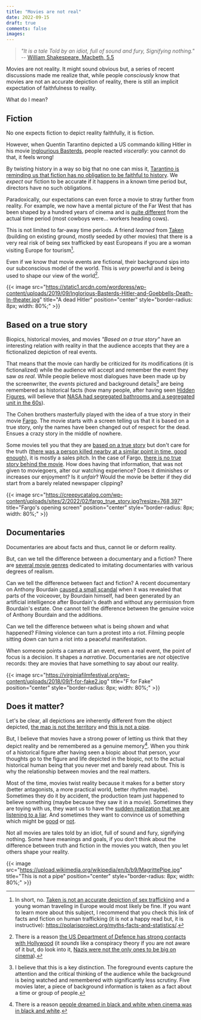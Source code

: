 ```yaml
---
title: "Movies are not real"
date: 2022-09-15
draft: true
comments: false
images:
---
```


> *"It is a tale Told by an idiot, full of sound and fury, Signifying nothing."*
-- [William Shakespeare, Macbeth, 5.5](https://youtu.be/HZnaXDRwu84)

Movies are not reality.
It might sound obvious but, a series of recent discussions made me realize that, while people *consciously* know that movies are not an accurate depiction of reality, there is still an implicit expectation of faithfulness to reality.

What do I mean?

## Fiction

No one expects fiction to depict reality faithfully, it is fiction.

However, when Quentin Tarantino depicted a US commando killing Hitler in his movie [Inglourious Basterds](https://en.wikipedia.org/wiki/Inglourious_Basterds), people reacted *viscerally*: you cannot do that, it feels wrong!

By twisting history in a way so big that no one can miss it, [Tarantino is reminding us that fiction has no obligation to be faithful to history](https://youtu.be/vUyWruE-eRg).
We *expect* our fiction to be accurate if it happens in a known time period but, directors have no such obligations.

Paradoxically, our expectations can even force a movie to stray further from reality.
For example, we now have a mental picture of the Far West that has been shaped by a hundred years of cinema and is [quite different](https://www.reddit.com/r/AskHistorians/comments/55uvfk/how_accurate_is_hollywoods_portrayal_of_what_we/) from the actual time period (most cowboys were... workers heading cows).

This is not limited to far-away time periods.
A friend *learned* from [Taken](https://en.wikipedia.org/wiki/Taken_(film)) (building on existing ground, mostly seeded by other movies) that there is a very real risk of being sex trafficked by east Europeans if you are a woman visiting Europe for tourism[^sex].

Even if we know that movie events are fictional, their background sips into our subconscious model of the world.
This is *very* powerful and *is* being used to shape our view of the world[^dod].

[^sex]: In short, no. [Taken is not an accurate depiction of sex trafficking](http://www.courtneyshouse.org/our-blog/taken-3-fact-vs-fiction) and a young woman traveling in Europe would most likely be fine.
If you want to learn more about this subject, I recommend that you check this link of facts and fiction on human trafficking (it is not a happy read but, it is instructive): https://polarisproject.org/myths-facts-and-statistics/.

[^dod]: There is a reason [the US Department of Defence has strong contacts with Hollywood](https://en.wikipedia.org/wiki/Military-entertainment_complex) (it *sounds* like a conspiracy theory if you are not aware of it but, do look into it, [Nazis were not the only ones to be big on cinema](https://en.wikipedia.org/wiki/Nazism_and_cinema)).

{{< image src="https://static1.srcdn.com/wordpress/wp-content/uploads/2019/09/Inglorious-Basterds-Hitler-and-Goebbells-Death-In-theater.jpg" title="A dead Hitler" position="center" style="border-radius: 8px; width: 80%;" >}}

## Based on a true story

Biopics, historical movies, and movies *"Based on a true story"* have an interesting relation with reality in that the audience accepts that they are a fictionalized depiction of real events.

That means that the movie can hardly be criticized for its modifications (it is fictionalized) while the audience will accept and remember the event they saw *as real*.
While people believe most dialogues have been made up by the screenwriter, the *events* pictured and background details[^background] are being remembered as historical facts (how many people, after having seen [Hidden Figures](https://en.wikipedia.org/wiki/Hidden_Figures#Historical_accuracy), will believe that [NASA had segregated bathrooms and a segregated unit in the 60s](https://www.cnet.com/culture/hidden-figures-nasa-true-stories-octavia-spencer-janelle-monae-taraji-henson-kevin-costner/)).

The Cohen brothers masterfully played with the idea of a true story in their movie [Fargo](https://en.wikipedia.org/wiki/Fargo_(1996_film)).
The movie starts with a screen telling us that it is based on a true story, only the names have been changed out of respect for the dead.
Ensues a crazy story in the middle of nowhere.

Some movies tell you that they are [based on a true story](https://www.informationisbeautiful.net/visualizations/based-on-a-true-true-story/) but don't care for the truth ([there was a person killed nearby at a similar point in time, good enough](https://entertainment.howstuffworks.com/13-based-on-true-story-movies-that-are-totally-inaccurate.htm)), it is mostly a sales pitch.
In the case of Fargo, [there is no true story behind the movie](https://creepycatalog.com/true-story-movie-fargo/).
How does having that information, that was not given to moviegoers, alter our watching experience? Does it diminishes or increases our enjoyment?
Is it *unfair*?
Would the movie be better if they did start from a barely related newspaper clipping?

[^background]: I believe that this is a key distinction.
The foreground events capture the attention and the critical thinking of the audience while the background is being watched and remembered with significantly less scrutiny.
Five movies later, a piece of background information is taken as a fact about a time or group of people.

{{< image src="https://creepycatalog.com/wp-content/uploads/sites/2/2022/02/fargo_true_story.jpg?resize=768,397" title="Fargo's opening screen" position="center" style="border-radius: 8px; width: 80%;" >}}

## Documentaries

Documentaries are about facts and thus, cannot lie or deform reality.

But, can we tell the difference between a documentary and a fiction?
There are [several movie genres](https://en.wikipedia.org/wiki/Pseudo-documentary#See_also) dedicated to imitating documentaries with various degrees of realism.

Can we tell the difference between fact and fiction?
A recent documentary on Anthony Bourdain [caused a small scandal](https://en.wikipedia.org/wiki/Roadrunner:_A_Film_About_Anthony_Bourdain#Controversy_over_use_of_artificial_intelligence) when it was revealed that parts of the voiceover, by Bourdain himself, had been generated by an artificial intelligence after Bourdain's death and without any permission from Bourdain's estate.
One cannot tell the difference between the genuine voice of Anthony Bourdain and the additions.

Can we tell the difference between what is being *shown* and what happened?
Filming violence can turn a protest into a riot.
Filming people sitting down can turn a riot into a peaceful manifestation.

When someone points a camera at an event, even a real event, the point of focus is a decision.
It shapes a *narrative*.
Documentaries are *not* objective records: they are movies that have something to say about our reality.

{{< image src="https://virginiafilmfestival.org/wp-content/uploads/2018/09/f-for-fake2.jpg" title="F for Fake" position="center" style="border-radius: 8px; width: 80%;" >}}

## Does it matter?

Let's be clear, all depictions are inherently different from the object depicted, [the map is not the territory](https://en.wikipedia.org/wiki/Map%E2%80%93territory_relation) and [this is not a pipe](https://en.wikipedia.org/wiki/The_Treachery_of_Images).

But, I believe that movies have a strong power of letting us think that they depict reality and be remembered as a genuine memory[^bw].
When you think of a historical figure after having seen a biopic about that person, your thoughts go to the figure and life depicted in the biopic, not to the actual historical human being that you never met and barely read about.
This is why the relationship between movies and the real matters.

Most of the time, movies twist reality because it makes for a better story (better antagonists, a more practical world, better rhythm maybe).
Sometimes they do it by accident, the production team just happened to believe something (maybe because they saw it in a movie).
Sometimes they are toying with us, they want us to have the [sudden realization that we are listening to a liar](https://www.imdb.com/title/tt0072962/).
And sometimes they want to convince us of something which might be [good](https://en.wikipedia.org/wiki/Hidden_Figures) or [not](https://en.wikipedia.org/wiki/Nazism_and_cinema).

Not all movies are tales told by an idiot, full of sound and fury, signifying nothing.
Some have meanings and goals, if you don't think about the difference between truth and fiction in the movies you watch, then you let others shape your reality.

[^bw]: There is a reason [people dreamed in black and white when cinema was in black and white](https://www.sciencedirect.com/science/article/abs/pii/S1053810008001323?via%3Dihub).

{{< image src="https://upload.wikimedia.org/wikipedia/en/b/b9/MagrittePipe.jpg" title="This is not a pipe" position="center" style="border-radius: 8px; width: 80%;" >}}
